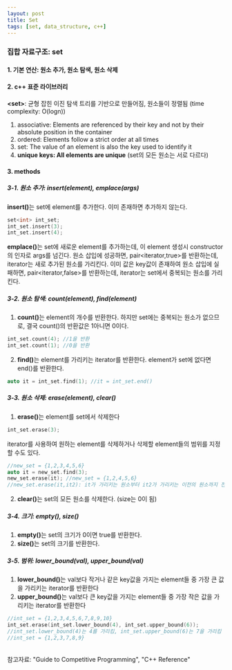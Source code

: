 ```yaml
---
layout: post
title: Set
tags: [set, data_structure, c++]
---
```


### 집합 자료구조: set
#### 1. 기본 연산: 원소 추가, 원소 탐색, 원소 삭제
#### 2. c++ 표준 라이브러리
  <b>\<set></b>: 균형 잡힌 이진 탐색 트리를 기반으로 만들어짐, 원소들이 정렬됨 (time complexity: O(logn))
  1. associative: Elements are referenced by their key and not by their absolute position in the container
  2. ordered: Elements follow a strict order at all times
  3. set: The value of an element is also the key used to identify it 
  4. <b>unique keys: All elements are unique</b> (set의 모든 원소는 서로 다르다)
#### 3. methods 
##### 3-1. 원소 추가: insert(element), emplace(args)
   <b>insert()</b>는 set에 element를 추가한다. 이미 존재하면 추가하지 않는다.
   ~~~cpp
   set<int> int_set;
   int_set.insert(3);
   int_set.insert(4);
   ~~~
   <b>emplace()</b>는 set에 새로운 element를 추가하는데, 이 element 생성시 constructor의 인자로 args를 넘긴다. 
   원소 삽입에 성공하면, pair<iterator,true>를 반환하는데, iterator는 새로 추가된 원소를 가리킨다.
   이미 값은 key값이 존재하여 원소 삽입에 실패하면, pair<iterator,false>를 반환하는데, iterator는 set에서 중복되는 원소를 가리킨다.
##### 3-2. 원소 탐색: count(element), find(element)
   1. <b>count()</b>는 element의 개수를 반환한다. 하지만 set에는 중복되는 원소가 없으므로, 결국 count()의 반환값은 1아니면 0이다.
   ~~~cpp
   int_set.count(4); //1을 반환
   int_set.count(1); //0을 반환
   ~~~
   2. <b>find()</b>는 element를 가리키는 iterator를 반환한다. element가 set에 없다면 end()를 반환한다.
   ~~~cpp
   auto it = int_set.find(1); //it = int_set.end()
   ~~~
##### 3-3. 원소 삭제: erase(element), clear()
   1. <b>erase()</b>는 element를 set에서 삭제한다
   ~~~cpp
   int_set.erase(3);
   ~~~
   iterator를 사용하여 원하는 element를 삭제하거나 삭제할 element들의 범위를 지정할 수도 있다.
   ~~~cpp
   //new_set = {1,2,3,4,5,6}
   auto it = new_set.find(3);
   new_set.erase(it); //new_set = {1,2,4,5,6}
   //new_set.erase(it,it2): it가 가리키는 원소부터 it2가 가리키는 이전의 원소까지 전부 삭제한다
   ~~~
   2. <b>clear()</b>는 set의 모든 원소를 삭제한다. (size는 0이 됨)
##### 3-4. 크기: empty(), size()
   1. <b>empty()</b>는 set의 크기가 0이면 true를 반환한다.
   2. <b>size()</b>는 set의 크기를 반환한다.
##### 3-5. 범위: lower_bound(val), upper_bound(val)
   1. <b>lower_bound()</b>는 val보다 작거나 같은 key값을 가지는 element들 중 가장 큰 값을 가리키는 iterator를 반환한다
   2. <b>upper_bound()</b>는 val보다 큰 key값을 가지는 element들 중 가장 작은 값을 가리키는 iterator를 반환한다
   ~~~cpp
   //int_set = {1,2,3,4,5,6,7,8,9,10}
   int_set.erase(int_set.lower_bound(4), int_set.upper_bound(6));
   //int_set.lower_bound(4)는 4를 가리킴, int_set.upper_bound(6)는 7을 가리킴
   //int_set = {1,2,3,7,8,9}
   ~~~
  
  <br>참고자료: "Guide to Competitive Programming", "C++ Reference"
